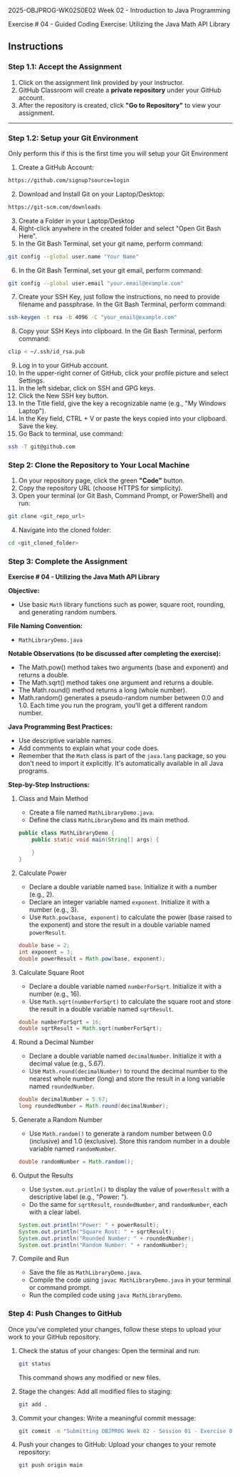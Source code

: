 2025-OBJPROG-WK02S0E02
Week 02 - Introduction to Java Programming

Exercise # 04 - Guided Coding Exercise: Utilizing the Java Math API Library

## **Instructions**

### **Step 1.1: Accept the Assignment**

   1. Click on the assignment link provided by your instructor.
   2. GitHub Classroom will create a **private repository** under your GitHub account.
   3. After the repository is created, click **"Go to Repository"** to view your assignment.

---

### **Step 1.2: Setup your Git Environment**
Only perform this if this is the first time you will setup your Git Environment

   1. Create a GitHub Account:
   ```bash
   https://github.com/signup?source=login
   ```
      
   2. Download and Install Git on your Laptop/Desktop:
   ```bash
   https://git-scm.com/downloads
   ```
   
   3. Create a Folder in your Laptop/Desktop
   4. Right-click anywhere in the created folder and select "Open Git Bash Here".
   5. In the Git Bash Terminal, set your git name, perform command:
   ```bash
   git config --global user.name "Your Name"
   ```
   
   6. In the Git Bash Terminal, set your git email, perform command:
   ```bash
   git config --global user.email "your.email@example.com"
   ```
   
   7. Create your SSH Key, just follow the instructions, no need to provide filename and passphrase. In the Git Bash Terminal, perform command:
   ```bash
   ssh-keygen -t rsa -b 4096 -C "your_email@example.com"
   ```
   
   8. Copy your SSH Keys into clipboard. In the Git Bash Terminal, perform command:
   ```bash
   clip < ~/.ssh/id_rsa.pub
   ```
   
   9. Log in to your GitHub account.
   10. In the upper-right corner of GitHub, click your profile picture and select Settings.
   11. In the left sidebar, click on SSH and GPG keys.
   12. Click the New SSH key button.
   13. In the Title field, give the key a recognizable name (e.g., "My Windows Laptop").
   14. In the Key field, CTRL + V or paste the keys copied into your clipboard. Save the key.
   15. Go Back to terminal, use command:
   ```bash
   ssh -T git@github.com
   ```

### **Step 2: Clone the Repository to Your Local Machine**

   1. On your repository page, click the green **"Code"** button.
   2. Copy the repository URL (choose HTTPS for simplicity).
   3. Open your terminal (or Git Bash, Command Prompt, or PowerShell) and run:
   
   ```bash
   git clone <git_repo_url>
   ```
   
   4. Navigate into the cloned folder:
   
   ```bash
   cd <git_cloned_folder>
   ```

### **Step 3: Complete the Assignment**

**Exercise # 04 - Utilizing the Java Math API Library**

   **Objective:**
   - Use basic `Math` library functions such as power, square root, rounding, and generating random numbers.

   **File Naming Convention:**
   - `MathLibraryDemo.java`

   **Notable Observations (to be discussed after completing the exercise):**
   - The Math.pow() method takes two arguments (base and exponent) and returns a double.
   - The Math.sqrt() method takes one argument and returns a double.
   - The Math.round() method returns a long (whole number).
   - Math.random() generates a pseudo-random number between 0.0 and 1.0. Each time you run the program, you'll get a different random number.

   **Java Programming Best Practices:**
   - Use descriptive variable names.
   - Add comments to explain what your code does.
   - Remember that the `Math` class is part of the `java.lang` package, so you don't need to import it explicitly. It's automatically available in all Java programs.
      
   **Step-by-Step Instructions:**

   1. Class and Main Method
      - Create a file named `MathLibraryDemo.java`.
      - Define the class `MathLibraryDemo` and its main method.
      ```Java
      public class MathLibraryDemo {
          public static void main(String[] args) {
      
          }
      }
      ```
      
   2. Calculate Power
      - Declare a double variable named `base`. Initialize it with a number (e.g., 2).
      - Declare an integer variable named `exponent`. Initialize it with a number (e.g., 3).
      - Use `Math.pow(base, exponent)` to calculate the power (base raised to the exponent) and store the result in a double variable named `powerResult`.
      ```Java
      double base = 2;
      int exponent = 3;
      double powerResult = Math.pow(base, exponent);
      ```
            
   3. Calculate Square Root
      - Declare a double variable named `numberForSqrt`. Initialize it with a number (e.g., 16).
      - Use `Math.sqrt(numberForSqrt)` to calculate the square root and store the result in a double variable named `sqrtResult`.
      ```Java
      double numberForSqrt = 16;
      double sqrtResult = Math.sqrt(numberForSqrt);
      ```

   4. Round a Decimal Number
      - Declare a double variable named `decimalNumber`. Initialize it with a decimal value (e.g., 5.67).
      - Use `Math.round(decimalNumber)` to round the decimal number to the nearest whole number (long) and store the result in a long variable named `roundedNumber`.
      ```Java
      double decimalNumber = 5.67;
      long roundedNumber = Math.round(decimalNumber);
      ```

   5. Generate a Random Number
      - Use `Math.random()` to generate a random number between 0.0 (inclusive) and 1.0 (exclusive). Store this random number in a double variable named `randomNumber`.
      ```Java
      double randomNumber = Math.random();
      ```

   6. Output the Results
      - Use `System.out.println()` to display the value of `powerResult` with a descriptive label (e.g., "Power: ").
      - Do the same for `sqrtResult`, `roundedNumber`, and `randomNumber`, each with a clear label.
      ```Java
      System.out.println("Power: " + powerResult);
      System.out.println("Square Root: " + sqrtResult);
      System.out.println("Rounded Number: " + roundedNumber);
      System.out.println("Random Number: " + randomNumber);
      ```

   7. Compile and Run
      - Save the file as `MathLibraryDemo.java`.
      - Compile the code using `javac MathLibraryDemo.java` in your terminal or command prompt.
      - Run the compiled code using `java MathLibraryDemo`.

### **Step 4: Push Changes to GitHub**
Once you've completed your changes, follow these steps to upload your work to your GitHub repository.

1. Check the status of your changes:
   Open the terminal and run:
   
   ```bash
   git status
   ```
   This command shows any modified or new files.
   
2. Stage the changes:
   Add all modified files to staging:
   
   ```bash
   git add .
   ```
   
3. Commit your changes:
   Write a meaningful commit message:
   
   ```bash
   git commit -m "Submitting OBJPROG Week 02 - Session 01 - Exercise 04"
   ```
   
4. Push your changes to GitHub:
   Upload your changes to your remote repository:
   
   ```bash
   git push origin main
   ```
